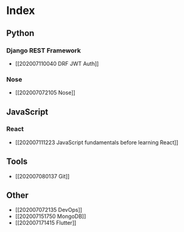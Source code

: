 # Index

## Python
### Django REST Framework
- [[202007110040 DRF JWT Auth]]

### Nose
- [[202007072105 Nose]]

## JavaScript
### React
- [[202007111223 JavaScript fundamentals before learning React]]

## Tools
- [[202007080137 Git]]

## Other
- [[202007072135 DevOps]]
- [[202007151750 MongoDB]]
- [[202007171415 Flutter]]